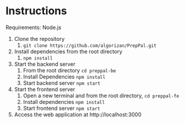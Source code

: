 # Instructions

Requirements: Node.js

1. Clone the repository
   1. `git clone https://github.com/algorizan/PrepPal.git`
2. Install dependencies from the root directory
   1. `npm install`
3. Start the backend server
   1. From the root directory `cd preppal-be`
   2. Install Dependencies `npm install`
   3. Start backend server `npm start`
4. Start the frontend server
   1. Open a new terminal and from the root directory, `cd preppal-fe`
   2. Install dependencies `npm install`
   3. Start frontend server `npm start`
5. Access the web application at http://localhost:3000